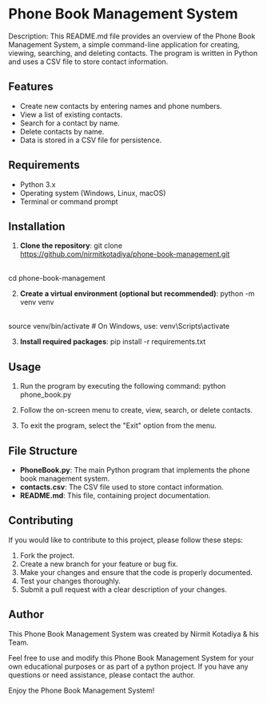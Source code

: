 # Phone Book Management System

Description: This README.md file provides an overview of the Phone Book Management System, a simple command-line application for creating, viewing, searching, and deleting contacts. The program is written in Python and uses a CSV file to store contact information.


## Features

- Create new contacts by entering names and phone numbers.
- View a list of existing contacts.
- Search for a contact by name.
- Delete contacts by name.
- Data is stored in a CSV file for persistence.


## Requirements
- Python 3.x
- Operating system (Windows, Linux, macOS)
- Terminal or command prompt


## Installation
1. **Clone the repository**:
git clone https://github.com/nirmitkotadiya/phone-book-management.git
<br>
cd phone-book-management

2. **Create a virtual environment (optional but recommended)**:
python -m venv venv
<br>
source venv/bin/activate  # On Windows, use: venv\Scripts\activate

3. **Install required packages**:
pip install -r requirements.txt


## Usage

1. Run the program by executing the following command:
python phone_book.py

2. Follow the on-screen menu to create, view, search, or delete contacts.

3. To exit the program, select the "Exit" option from the menu.


## File Structure

- **PhoneBook.py**: The main Python program that implements the phone book management system.
- **contacts.csv**: The CSV file used to store contact information.
- **README.md**: This file, containing project documentation.


## Contributing

If you would like to contribute to this project, please follow these steps:

1. Fork the project.
2. Create a new branch for your feature or bug fix.
3. Make your changes and ensure that the code is properly documented.
4. Test your changes thoroughly.
5. Submit a pull request with a clear description of your changes.


## Author

This Phone Book Management System was created by Nirmit Kotadiya & his Team.


Feel free to use and modify this Phone Book Management System for your own educational purposes or as part of a python project. If you have any questions or need assistance, please contact the author.

Enjoy the Phone Book Management System!
